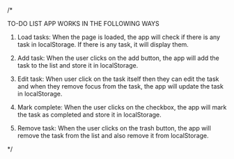 /*

TO-DO LIST APP WORKS IN THE FOLLOWING WAYS

1. Load tasks: When the page is loaded, the app will check if there is any task in localStorage. If there is any task, it will display them.

2. Add task: When the user clicks on the add button, the app will add the task to the list and store it in localStorage.

3. Edit task: When user click on the task itself then they can edit the task and when they remove focus from the task, the app will update the task in localStorage.
4. Mark complete: When the user clicks on the checkbox, the app will mark the task as completed and store it in localStorage.

5. Remove task: When the user clicks on the trash button, the app will remove the task from the list and also remove it from localStorage.

*/